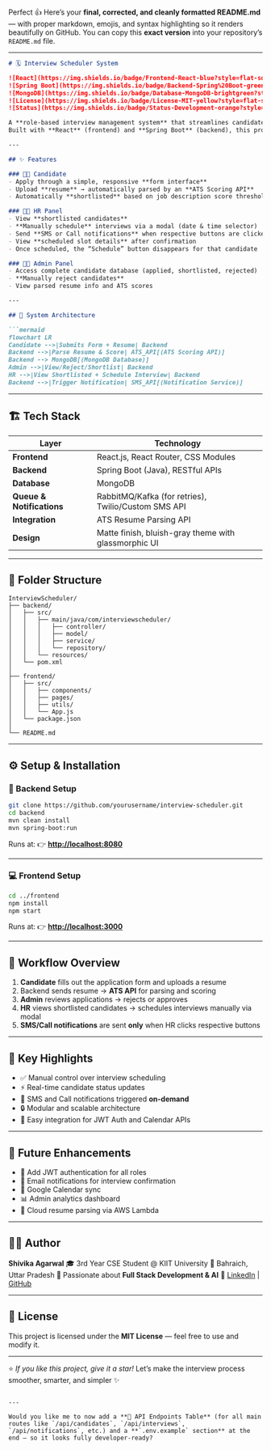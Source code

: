 Perfect 👍 Here’s your **final, corrected, and cleanly formatted README.md** — with proper markdown, emojis, and syntax highlighting so it renders beautifully on GitHub.
You can copy this **exact version** into your repository’s `README.md` file.

---

````markdown
# 🗓️ Interview Scheduler System

![React](https://img.shields.io/badge/Frontend-React-blue?style=flat-square&logo=react)
![Spring Boot](https://img.shields.io/badge/Backend-Spring%20Boot-green?style=flat-square&logo=springboot)
![MongoDB](https://img.shields.io/badge/Database-MongoDB-brightgreen?style=flat-square&logo=mongodb)
![License](https://img.shields.io/badge/License-MIT-yellow?style=flat-square)
![Status](https://img.shields.io/badge/Status-Development-orange?style=flat-square)

A **role-based interview management system** that streamlines candidate tracking, shortlisting, and interview scheduling across different departments.  
Built with **React** (frontend) and **Spring Boot** (backend), this project connects **Candidates, HR, and Admins** through a clean, efficient workflow.

---

## ✨ Features

### 👩‍💼 Candidate
- Apply through a simple, responsive **form interface**  
- Upload **resume** → automatically parsed by an **ATS Scoring API**  
- Automatically **shortlisted** based on job description score threshold  

### 🧑‍💻 HR Panel
- View **shortlisted candidates**  
- **Manually schedule** interviews via a modal (date & time selector)  
- Send **SMS or Call notifications** when respective buttons are clicked (not auto-triggered)  
- View **scheduled slot details** after confirmation  
- Once scheduled, the “Schedule” button disappears for that candidate  

### 👨‍💼 Admin Panel
- Access complete candidate database (applied, shortlisted, rejected)  
- **Manually reject candidates**  
- View parsed resume info and ATS scores  

---

## 🧩 System Architecture

```mermaid
flowchart LR
Candidate -->|Submits Form + Resume| Backend
Backend -->|Parse Resume & Score| ATS_API[(ATS Scoring API)]
Backend --> MongoDB[(MongoDB Database)]
Admin -->|View/Reject/Shortlist| Backend
HR -->|View Shortlisted + Schedule Interview| Backend
Backend -->|Trigger Notification| SMS_API[(Notification Service)]
````

---

## 🏗️ Tech Stack

| Layer                     | Technology                                           |
| ------------------------- | ---------------------------------------------------- |
| **Frontend**              | React.js, React Router, CSS Modules                  |
| **Backend**               | Spring Boot (Java), RESTful APIs                     |
| **Database**              | MongoDB                                              |
| **Queue & Notifications** | RabbitMQ/Kafka (for retries), Twilio/Custom SMS API  |
| **Integration**           | ATS Resume Parsing API                               |
| **Design**                | Matte finish, bluish-gray theme with glassmorphic UI |

---

## 📁 Folder Structure

```
InterviewScheduler/
├── backend/
│   ├── src/
│   │   ├── main/java/com/interviewscheduler/
│   │   │   ├── controller/
│   │   │   ├── model/
│   │   │   ├── service/
│   │   │   └── repository/
│   │   └── resources/
│   └── pom.xml
│
├── frontend/
│   ├── src/
│   │   ├── components/
│   │   ├── pages/
│   │   ├── utils/
│   │   └── App.js
│   └── package.json
│
└── README.md
```

---

## ⚙️ Setup & Installation

### 🧱 Backend Setup

```bash
git clone https://github.com/yourusername/interview-scheduler.git
cd backend
mvn clean install
mvn spring-boot:run
```

Runs at:
👉 **[http://localhost:8080](http://localhost:8080)**

---

### 💻 Frontend Setup

```bash
cd ../frontend
npm install
npm start
```

Runs at:
👉 **[http://localhost:3000](http://localhost:3000)**

---

## 🔄 Workflow Overview

1. **Candidate** fills out the application form and uploads a resume
2. Backend sends resume → **ATS API** for parsing and scoring
3. **Admin** reviews applications → rejects or approves
4. **HR** views shortlisted candidates → schedules interviews manually via modal
5. **SMS/Call notifications** are sent **only** when HR clicks respective buttons

---

## 🧠 Key Highlights

* ✅ Manual control over interview scheduling
* ⚡ Real-time candidate status updates
* 📨 SMS and Call notifications triggered **on-demand**
* 🔒 Modular and scalable architecture
* 🧩 Easy integration for JWT Auth and Calendar APIs

---

## 🌟 Future Enhancements

* 🔐 Add JWT authentication for all roles
* 📧 Email notifications for interview confirmation
* 📅 Google Calendar sync
* 📊 Admin analytics dashboard
* 💾 Cloud resume parsing via AWS Lambda

---

## 👩‍💻 Author

**Shivika Agarwal**
🎓 3rd Year CSE Student @ KIIT University
📍 Bahraich, Uttar Pradesh
💼 Passionate about **Full Stack Development & AI**
🔗 [LinkedIn](https://linkedin.com/in/yourprofile) | [GitHub](https://github.com/yourusername)

---

## 🪪 License

This project is licensed under the **MIT License** — feel free to use and modify it.

---

⭐ *If you like this project, give it a star!*
Let’s make the interview process smoother, smarter, and simpler ✨

```

---

Would you like me to now add a **📘 API Endpoints Table** (for all main routes like `/api/candidates`, `/api/interviews`, `/api/notifications`, etc.) and a **`.env.example` section** at the end — so it looks fully developer-ready?
```
